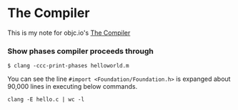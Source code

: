 # The Compiler

This is my note for objc.io's [The Compiler](https://www.objc.io/issues/6-build-tools/compiler/)

###  Show phases compiler proceeds through

```
$ clang -ccc-print-phases helloworld.m
```

You can see the line `#import <Foundation/Foundation.h>` is expanged about 90,000 lines in executing below commands.

```
clang -E hello.c | wc -l
```
